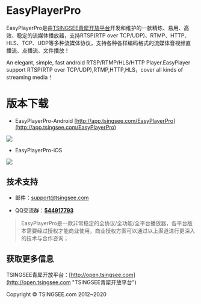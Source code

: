# EasyPlayerPro #

EasyPlayerPro是由[TSINGSEE青犀开放平台](http://open.tsingsee.com "TSINGSEE青犀开放平台")开发和维护的一款精炼、易用、高效、稳定的流媒体播放器，支持RTSP(RTP over TCP/UDP)、RTMP、HTTP、HLS、TCP、UDP等多种流媒体协议，支持各种各样编码格式的流媒体音视频直播流、点播流、文件播放！

An elegant, simple, fast android RTSP/RTMP/HLS/HTTP Player.EasyPlayer support RTSP(RTP over TCP/UDP),RTMP,HTTP,HLS，cover all kinds of streaming media！

# 版本下载 #

- EasyPlayerPro-Android
[http://app.tsingsee.com/EasyPlayerPro](http://app.tsingsee.com/EasyPlayerPro)

![](http://www.easydarwin.org/github/images/app/2020/easy_player_pro_android.png)

- EasyPlayerPro-iOS

![](http://www.easydarwin.org/github/images/app/2020/easy_player_pro_iOS.png)

## 技术支持 ##

- 邮件：[support@tsingsee.com](mailto:support@tsingsee.com) 

- QQ交流群：<a href="http://jq.qq.com/?_wv=1027&k=2IDkJId" target="_blank" title="EasyPlayerPro">**544917793**</a>

> EasyPlayerPro是一款非常稳定的全协议/全功能/全平台播放器，各平台版本需要经过授权才能商业使用，商业授权方案可以通过以上渠道进行更深入的技术与合作咨询；


## 获取更多信息 ##

TSINGSEE青犀开放平台：[http://open.tsingsee.com](http://open.tsingsee.com "TSINGSEE青犀开放平台")

Copyright &copy; TSINGSEE.com 2012~2020
